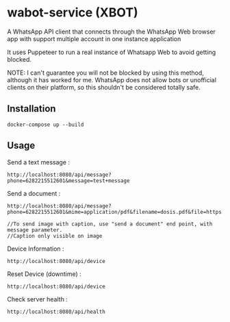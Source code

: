 # wabot-service (XBOT)
A WhatsApp API client that connects through the WhatsApp Web browser app with 
support multiple account in one instance application

It uses Puppeteer to run a real instance of Whatsapp Web to avoid getting blocked.

NOTE: I can't guarantee you will not be blocked by using this method, although it has worked for me. WhatsApp does not allow bots or unofficial clients on their platform, so this shouldn't be considered totally safe.

## Installation
`docker-compose up --build`

## Usage 
Send a text message :
```
http://localhost:8080/api/message?phone=6282215512601&message=test+message
```

Send a document : 
```
http://localhost:8080/api/message?phone=6282215512601&mime=application/pdf&filename=dosis.pdf&file=https://www.pmadocs.com/fever_and_pain_medication_dosages.pdf

//To send image with caption, use "send a document" end point, with message parameter. 
//Caption only visible on image
```

Device Information : 
```
http://localhost:8080/api/device
```

Reset Device (downtime) : 
```
http://localhost:8080/api/device
```

Check server health : 
```
http://localhost:8080/api/health
```
